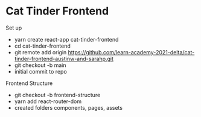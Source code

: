 # Cat Tinder Frontend

Set up
- yarn create react-app cat-tinder-frontend
- cd cat-tinder-frontend
- git remote add origin https://github.com/learn-academy-2021-delta/cat-tinder-frontend-austinw-and-sarahp.git
- git checkout -b main
- initial commit to repo

Frontend Structure
- git checkout -b frontend-structure
- yarn add react-router-dom
- created folders components, pages, assets
